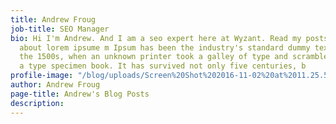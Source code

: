 ```yaml
---
title: Andrew Froug
job-title: SEO Manager
bio: Hi I'm Andrew. And I am a seo expert here at Wyzant. Read my posts to learn more
  about lorem ipsume m Ipsum has been the industry's standard dummy text ever since
  the 1500s, when an unknown printer took a galley of type and scrambled it to make
  a type specimen book. It has survived not only five centuries, b
profile-image: "/blog/uploads/Screen%20Shot%202016-11-02%20at%2011.25.52%20AM-865eae.png"
author: Andrew Froug
page-title: Andrew's Blog Posts
description: 
---
```


